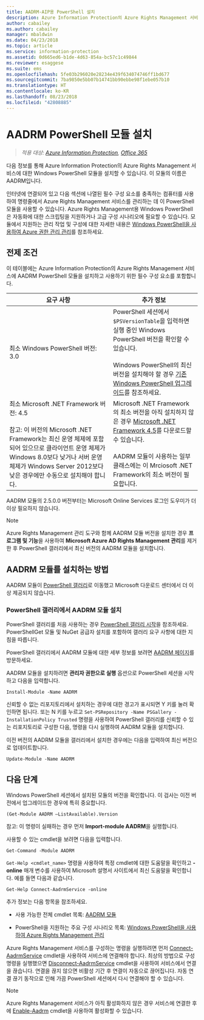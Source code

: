 ```yaml
---
title: AADRM-AIP용 PowerShell 설치
description: Azure Information Protection의 Azure Rights Management 서비스용 Windows PowerShell 설치 지침 이 모듈의 이름은 AADRM입니다.
author: cabailey
ms.author: cabailey
manager: mbaldwin
ms.date: 04/23/2018
ms.topic: article
ms.service: information-protection
ms.assetid: 0d665ed6-b1de-4d63-854a-bc57c1c49844
ms.reviewer: esaggese
ms.suite: ems
ms.openlocfilehash: 5fe03b296020e28234e439f634074746ff1bd677
ms.sourcegitcommit: 7ba9850e5bb07b14741bb90ebbe98f1ebe057b10
ms.translationtype: HT
ms.contentlocale: ko-KR
ms.lasthandoff: 08/23/2018
ms.locfileid: "42808885"
---
```

# <a name="installing-the-aadrm-powershell-module"></a>AADRM PowerShell 모듈 설치

>*적용 대상: [Azure Information Protection](https://azure.microsoft.com/pricing/details/information-protection), [Office 365](http://download.microsoft.com/download/E/C/F/ECF42E71-4EC0-48FF-AA00-577AC14D5B5C/Azure_Information_Protection_licensing_datasheet_EN-US.pdf)*

다음 정보를 통해 Azure Information Protection의 Azure Rights Management 서비스에 대한 Windows PowerShell 모듈을 설치할 수 있습니다. 이 모듈의 이름은 AADRM입니다.

인터넷에 연결되어 있고 다음 섹션에 나열된 필수 구성 요소를 충족하는 컴퓨터를 사용하여 명령줄에서 Azure Rights Management 서비스를 관리하는 데 이 PowerShell 모듈을 사용할 수 있습니다. Azure Rights Management용 Windows PowerShell은 자동화에 대한 스크립팅을 지원하거나 고급 구성 시나리오에 필요할 수 있습니다. 모듈에서 지원하는 관리 작업 및 구성에 대한 자세한 내용은 [Windows PowerShell을 사용하여 Azure 권한 관리 관리](administer-powershell.md)를 참조하세요.

## <a name="prerequisites"></a>전제 조건
이 테이블에는 Azure Information Protection의 Azure Rights Management 서비스에 AADRM PowerShell 모듈을 설치하고 사용하기 위한 필수 구성 요소를 포함합니다.

|요구 사항|추가 정보|
|---------------|--------------------|
|최소 Windows PowerShell 버전: 3.0|PowerShell 세션에서 `$PSVersionTable`을 입력하면 실행 중인 Windows PowerShell 버전을 확인할 수 있습니다. <br /><br /> Windows PowerShell의 최신 버전을 설치해야 할 경우 [기존 Windows PowerShell 업그레이드](/powershell/scripting/setup/installing-windows-powershell#upgrading-existing-windows-powershell)를 참조하세요.|
|최소 Microsoft .NET Framework 버전: 4.5<br /><br />참고: 이 버전의 Microsoft .NET Framework는 최신 운영 체제에 포함되어 있으므로 클라이언트 운영 체제가 Windows 8.0보다 낮거나 서버 운영 체제가 Windows Server 2012보다 낮은 경우에만 수동으로 설치해야 합니다.|Microsoft .NET Framework의 최소 버전을 아직 설치하지 않은 경우 [Microsoft .NET Framework 4.5](http://www.microsoft.com/download/details.aspx?id=30653)를 다운로드할 수 있습니다.<br /><br />AADRM 모듈이 사용하는 일부 클래스에는 이 Mrciosoft .NET Framework의 최소 버전이 필요합니다.|

AADRM 모듈의 2.5.0.0 버전부터는 Microsoft Online Services 로그인 도우미가 더 이상 필요하지 않습니다.

> [!NOTE]
> 
> Azure Rights Management 관리 도구와 함께 AADRM 모듈 버전을 설치한 경우 **프로그램 및 기능**을 사용하여 **Microsoft Azure AD Rights Management 관리**를 제거한 후 PowerShell 갤러리에서 최신 버전의 AADRM 모듈을 설치합니다.


## <a name="how-to-install-the-aadrm-module"></a>AADRM 모듈를 설치하는 방법

AADRM 모듈이 [PowerShell 갤러리](/powershell/gallery/readme)로 이동했고 Microsoft 다운로드 센터에서 더 이상 제공되지 않습니다. 

### <a name="to-install-the-aadrm-module-from-the-powershell-gallery"></a>PowerShell 갤러리에서 AADRM 모듈 설치 

PowerShell 갤러리를 처음 사용하는 경우 [PowerShell 갤러리 시작](/powershell/gallery/psgallery/psgallery_gettingstarted)을 참조하세요. PowerShellGet 모듈 및 NuGet 공급자 설치를 포함하여 갤러리 요구 사항에 대한 지침을 따릅니다.

PowerShell 갤러리에서 AADRM 모듈에 대한 세부 정보를 보려면 [AADRM 페이지](https://www.powershellgallery.com/packages/AADRM)를 방문하세요.

AADRM 모듈을 설치하려면 **관리자 권한으로 실행** 옵션으로 PowerShell 세션을 시작하고 다음을 입력합니다.

    Install-Module -Name AADRM

신뢰할 수 없는 리포지토리에서 설치하는 경우에 대한 경고가 표시되면 Y 키를 눌러 확인하면 됩니다. 또는 N 키를 누르고 `Set-PSRepository -Name PSGallery -InstallationPolicy Trusted` 명령을 사용하여 PowerShell 갤러리를 신뢰할 수 있는 리포지토리로 구성한 다음, 명령을 다시 실행하여 AADRM 모듈을 설치합니다.  

이전 버전의 AADRM 모듈을 갤러리에서 설치한 경우에는 다음을 입력하여 최신 버전으로 업데이트합니다.

    Update-Module -Name AADRM


## <a name="next-steps"></a>다음 단계
Windows PowerShell 세션에서 설치된 모듈의 버전을 확인합니다. 이 검사는 이전 버전에서 업그레이드한 경우에 특히 중요합니다.

```
(Get-Module AADRM –ListAvailable).Version
```

참고: 이 명령이 실패하는 경우 먼저 **Import-module AADRM**을 실행합니다.

사용할 수 있는 cmdlet을 보려면 다음을 입력합니다.

```
Get-Command -Module AADRM
```

`Get-Help <cmdlet_name>` 명령을 사용하여 특정 cmdlet에 대한 도움말을 확인하고 **-online** 매개 변수를 사용하여 Microsoft 설명서 사이트에서 최신 도움말을 확인합니다. 예를 들면 다음과 같습니다.

```
Get-Help Connect-AadrmService -online
```

추가 정보는 다음 항목을 참조하세요.

-   사용 가능한 전체 cmdlet 목록: [AADRM 모듈](/powershell/aadrm/vlatest/rightsmanagement)

-   PowerShell을 지원하는 주요 구성 시나리오 목록: [Windows PowerShell을 사용하여 Azure Rights Management 관리](administer-powershell.md)

Azure Rights Management 서비스를 구성하는 명령을 실행하려면 먼저 [Connect-AadrmService](/powershell/aadrm/vlatest/connect-aadrmservice) cmdlet을 사용하여 서비스에 연결해야 합니다. 최상의 방법으로 구성 명령을 실행했으면 [Disconnect-AadrmService](/powershell/aadrm/vlatest/disconnect-aadrmservice) cmdlet을 사용하여 서비스에서 연결을 끊습니다. 연결을 끊지 않으면 비활성 기간 후 연결이 자동으로 끊어집니다. 자동 연결 끊기 동작으로 인해 가끔 PowerShell 세션에서 다시 연결해야 할 수 있습니다. 

> [!NOTE]
> Azure Rights Management 서비스가 아직 활성화하지 않은 경우 서비스에 연결한 후에 [Enable-Aadrm](/powershell/aadrm/vlatest/enable-aadrm) cmdlet을 사용하여 활성화할 수 있습니다.

